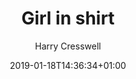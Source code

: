 ---
title: "Girl in shirt"
date: 2019-01-18T14:36:34+01:00
author: Harry Cresswell
draft: false
image: "v1548709265/mood/tumblr_op6dtpGpNd1woduf5o1_1280.jpg"
image_alt: "Girl in shirt"
image_ratio: "portrait"
layout: lightbox
tags:
 - BW
 - People
---